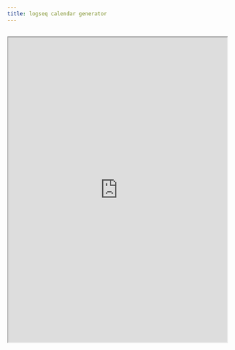 ```yaml
---
title: logseq calendar generator
---
```


##
<iframe src="https://piotrsss.github.io/logseq-tools/public/#/mini-calendar" width="100%" height="700px" />
